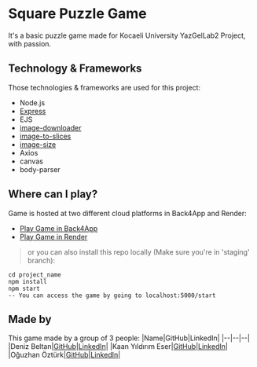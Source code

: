 # Square Puzzle Game
It's a basic puzzle game made for Kocaeli University YazGelLab2 Project, with passion.

## Technology & Frameworks
Those technologies & frameworks are used for this project:
 - Node.js
 - [Express](https://www.npmjs.com/package/express)
 - EJS
 - [image-downloader](https://www.npmjs.com/package/image-downloader)
 - [image-to-slices](https://www.npmjs.com/package/image-to-slices)
 - [image-size](https://www.npmjs.com/package/image-size)
 - Axios
 - canvas
 - body-parser

## Where can I play?
Game is hosted at two different cloud platforms in Back4App and Render:
- [Play Game in Back4App](https://karepuzzle-thedarknessnightmare.b4a.run/start)
- [Play Game in Render](https://kare-puzzle.onrender.com/start)

> or you can also install this repo locally (Make sure you're in 'staging' branch):

    cd project_name 
    npm install 
    npm start
    -- You can access the game by going to localhost:5000/start

## Made by

This game made by a group of 3 people:
|Name|GitHub|LinkedIn|
|--|--|--|
|Deniz Beltan|[GitHub](https://github.com/denizbeltan)|[LinkedIn](https://www.linkedin.com/in/denizbeltan/)|
|Kaan Yıldırım Eser|[GitHub](https://github.com/kaaneser/)|[LinkedIn](https://www.linkedin.com/in/kaaneser/)|
|Oğuzhan Öztürk|[GitHub](https://github.com/ozi-dev)|[LinkedIn](https://www.linkedin.com/in/oguzhanozturk0/)|
